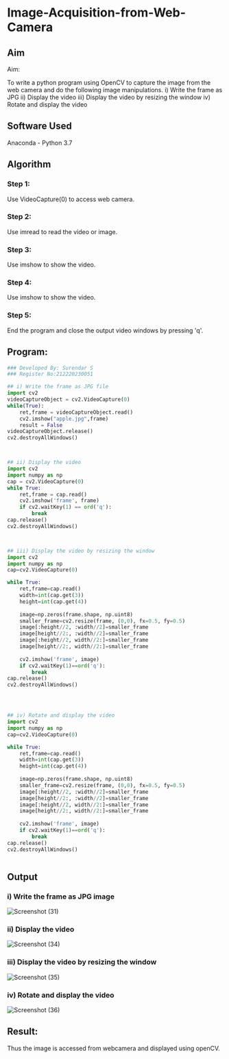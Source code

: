 # Image-Acquisition-from-Web-Camera
## Aim
 
Aim:
 
To write a python program using OpenCV to capture the image from the web camera and do the following image manipulations.
i) Write the frame as JPG 
ii) Display the video 
iii) Display the video by resizing the window
iv) Rotate and display the video

## Software Used
Anaconda - Python 3.7
## Algorithm
### Step 1:

Use VideoCapture(0) to access web camera.
### Step 2:

Use imread to read the video or image.
### Step 3:

Use imshow to show the video.
### Step 4:

Use imshow to show the video.
### Step 5:

End the program and close the output video windows by pressing 'q'.
## Program:
``` Python
### Developed By: Surendar S
### Register No:212220230051

## i) Write the frame as JPG file
import cv2
videoCaptureObject = cv2.VideoCapture(0)
while(True):
    ret,frame = videoCaptureObject.read()
    cv2.imshow("apple.jpg",frame)
    result = False
videoCaptureObject.release()
cv2.destroyAllWindows()



## ii) Display the video
import cv2
import numpy as np
cap = cv2.VideoCapture(0)
while True:
    ret,frame = cap.read()
    cv2.imshow('frame', frame)
    if cv2.waitKey(1) == ord('q'):
        break
cap.release()
cv2.destroyAllWindows()



## iii) Display the video by resizing the window
import cv2
import numpy as np
cap=cv2.VideoCapture(0)

while True:
    ret,frame=cap.read()
    width=int(cap.get(3))
    height=int(cap.get(4))
    
    image=np.zeros(frame.shape, np.uint8)
    smaller_frame=cv2.resize(frame, (0,0), fx=0.5, fy=0.5)
    image[:height//2, :width//2]=smaller_frame
    image[height//2:, :width//2]=smaller_frame
    image[:height//2, width//2:]=smaller_frame
    image[height//2:, width//2:]=smaller_frame
    
    cv2.imshow('frame', image)
    if cv2.waitKey(1)==ord('q'):
        break
cap.release()
cv2.destroyAllWindows()




## iv) Rotate and display the video
import cv2
import numpy as np
cap=cv2.VideoCapture(0)

while True:
    ret,frame=cap.read()
    width=int(cap.get(3))
    height=int(cap.get(4))
    
    image=np.zeros(frame.shape, np.uint8)
    smaller_frame=cv2.resize(frame, (0,0), fx=0.5, fy=0.5)
    image[:height//2, :width//2]=smaller_frame
    image[height//2:, :width//2]=smaller_frame
    image[:height//2, width//2:]=smaller_frame
    image[height//2:, width//2:]=smaller_frame
    
    cv2.imshow('frame', image)
    if cv2.waitKey(1)==ord('q'):
        break
cap.release()
cv2.destroyAllWindows()



```
## Output

### i) Write the frame as JPG image
![Screenshot (31)](https://user-images.githubusercontent.com/75235759/163106920-32f6e7f2-8373-4486-bf4b-e531036081af.png)


### ii) Display the video

![Screenshot (34)](https://user-images.githubusercontent.com/75235759/163107014-b8185b9f-61b0-4bdc-b402-d8f6e6276ffb.png)

### iii) Display the video by resizing the window

![Screenshot (35)](https://user-images.githubusercontent.com/75235759/163107034-e8a2536a-eae8-473b-9387-056757e57741.png)

### iv) Rotate and display the video
![Screenshot (36)](https://user-images.githubusercontent.com/75235759/163107049-aa606f7c-2e33-4915-a416-f886083a3432.png)





## Result:
Thus the image is accessed from webcamera and displayed using openCV.
